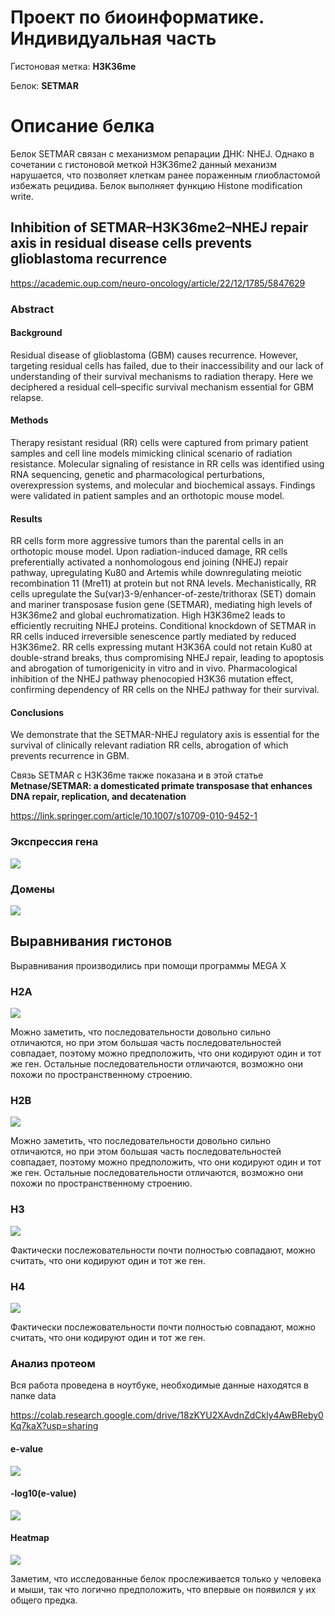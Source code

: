 # Проект по биоинформатике. Индивидуальная часть

Гистоновая метка: **H3K36me**

Белок: **SETMAR**

# Описание белка

Белок SETMAR связан с механизмом репарации ДНК: NHEJ. Однако в сочетании с гистоновой меткой H3K36me2 данный механизм нарушается, что позволяет клеткам ранее пораженным глиобластомой избежать рецидива. Белок выполняет функцию Histone modification write.

## Inhibition of SETMAR–H3K36me2–NHEJ repair axis in residual disease cells prevents glioblastoma recurrence

https://academic.oup.com/neuro-oncology/article/22/12/1785/5847629

### Abstract

#### Background
Residual disease of glioblastoma (GBM) causes recurrence. However, targeting residual cells has failed, due to their inaccessibility and our lack of understanding of their survival mechanisms to radiation therapy. Here we deciphered a residual cell–specific survival mechanism essential for GBM relapse.

#### Methods
Therapy resistant residual (RR) cells were captured from primary patient samples and cell line models mimicking clinical scenario of radiation resistance. Molecular signaling of resistance in RR cells was identified using RNA sequencing, genetic and pharmacological perturbations, overexpression systems, and molecular and biochemical assays. Findings were validated in patient samples and an orthotopic mouse model.

#### Results
RR cells form more aggressive tumors than the parental cells in an orthotopic mouse model. Upon radiation-induced damage, RR cells preferentially activated a nonhomologous end joining (NHEJ) repair pathway, upregulating Ku80 and Artemis while downregulating meiotic recombination 11 (Mre11) at protein but not RNA levels. Mechanistically, RR cells upregulate the Su(var)3-9/enhancer-of-zeste/trithorax (SET) domain and mariner transposase fusion gene (SETMAR), mediating high levels of H3K36me2 and global euchromatization. High H3K36me2 leads to efficiently recruiting NHEJ proteins. Conditional knockdown of SETMAR in RR cells induced irreversible senescence partly mediated by reduced H3K36me2. RR cells expressing mutant H3K36A could not retain Ku80 at double-strand breaks, thus compromising NHEJ repair, leading to apoptosis and abrogation of tumorigenicity in vitro and in vivo. Pharmacological inhibition of the NHEJ pathway phenocopied H3K36 mutation effect, confirming dependency of RR cells on the NHEJ pathway for their survival.

#### Conclusions
We demonstrate that the SETMAR-NHEJ regulatory axis is essential for the survival of clinically relevant radiation RR cells, abrogation of which prevents recurrence in GBM.

Связь SETMAR с H3K36me также показана и в этой статье **Metnase/SETMAR: a domesticated primate transposase that enhances DNA repair, replication, and decatenation**

https://link.springer.com/article/10.1007/s10709-010-9452-1

### Экспрессия гена

![](data/expression.jpg)

### Домены

![](data/domains.jpg)

## Выравнивания гистонов

Выравнивания производились при помощи программы MEGA X

### H2A
![](data/H2A.jpg)

Можно заметить, что последовательности довольно сильно отличаются, но при этом большая часть последовательностей совпадает, поэтому можно предположить, что они кодируют один и тот же ген. Остальные последовательности отличаются, возможно они похожи по пространственному строению.

### H2B
![](data/H2B.jpg)

Можно заметить, что последовательности довольно сильно отличаются, но при этом большая часть последовательностей совпадает, поэтому можно предположить, что они кодируют один и тот же ген. Остальные последовательности отличаются, возможно они похожи по пространственному строению.

### H3
![](data/H3.jpg)

Фактически послежовательности почти полностью совпадают, можно считать, что они кодируют один и тот же ген.

### H4
![](data/H4.jpg)

Фактически послежовательности почти полностью совпадают, можно считать, что они кодируют один и тот же ген.


### Анализ протеом

Вся работа проведена в ноутбуке, необходимые данные находятся в папке data

https://colab.research.google.com/drive/18zKYU2XAvdnZdCkly4AwBReby0Kq7kaX?usp=sharing

#### e-value

![](data/eval.jpg)

#### -log10(e-value)

![](data/logeval.jpg)

#### Heatmap

![](data/setmar_heatmap.png)

Заметим, что исследованные белок прослеживается только у человека и мыши, так что логично предположить, что впервые он появился у их общего предка.
